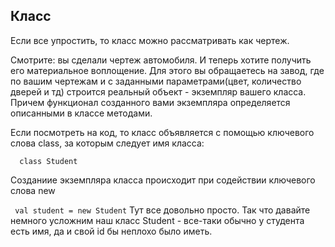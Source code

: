 ## Класс
Если все упростить, то класс можно рассматривать как чертеж.

Смотрите: вы сделали чертеж автомобиля. И теперь хотите получить его материальное воплощение. Для этого вы обращаетесь на завод, где по вашим чертежам и с заданными параметрами(цвет, количество дверей и тд) строится реальный объект - экземпляр вашего класса. Причем функционал созданного вами экземпляра определяется описанными в классе методами.

 

Если посмотреть на код, то класс объявляется с помощью ключевого слова class, за которым следует имя класса:
```
  class Student
```
Созданиие экземпляра класса происходит при содействии ключевого слова new

```  val student = new Student ```
Тут все довольно просто. Так что давайте немного усложним наш класс Student - все-таки обычно у студента есть имя, да и свой id бы неплохо было иметь.

